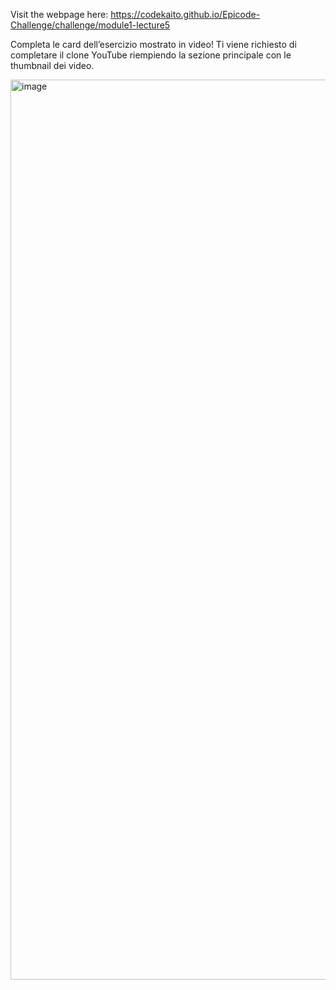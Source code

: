Visit the webpage here: https://codekaito.github.io/Epicode-Challenge/challenge/module1-lecture5

Completa le card dell’esercizio mostrato in video!
Ti viene richiesto di completare il clone YouTube riempiendo la sezione principale con le thumbnail dei video.

<img width="1440" alt="image" src="https://github.com/CodeKaito/Epicode-Challenge/assets/57111980/9eb8190c-ea5b-4872-b225-88a120cf73bf">

